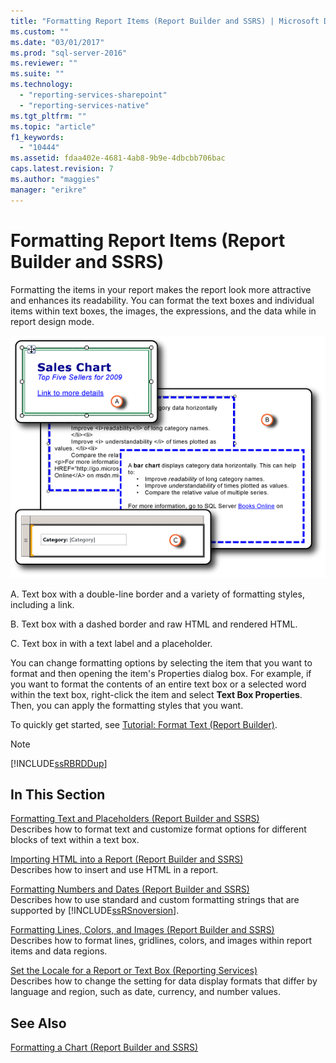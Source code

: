 ```yaml
---
title: "Formatting Report Items (Report Builder and SSRS) | Microsoft Docs"
ms.custom: ""
ms.date: "03/01/2017"
ms.prod: "sql-server-2016"
ms.reviewer: ""
ms.suite: ""
ms.technology: 
  - "reporting-services-sharepoint"
  - "reporting-services-native"
ms.tgt_pltfrm: ""
ms.topic: "article"
f1_keywords: 
  - "10444"
ms.assetid: fdaa402e-4681-4ab8-9b9e-4dbcbb706bac
caps.latest.revision: 7
ms.author: "maggies"
manager: "erikre"
---
```

# Formatting Report Items (Report Builder and SSRS)
  Formatting the items in your report makes the report look more attractive and enhances its readability. You can format the text boxes and individual items within text boxes, the images, the expressions, and the data while in report design mode.  
  
 ![rs_FormattingReporttItems](../../reporting-services/report-design/media/rs-formattingreporttitems.gif "rs_FormattingReporttItems")  
  
 A. Text box with a double-line border and a variety of formatting styles, including a link.  
  
 B. Text box with a dashed border and raw HTML and rendered HTML.  
  
 C. Text box in with a text label and a placeholder.  
  
 You can change formatting options by selecting the item that you want to format and then opening the item's Properties dialog box. For example, if you want to format the contents of an entire text box or a selected word within the text box, right-click the item and select **Text Box Properties**. Then, you can apply the formatting styles that you want.  
  
 To quickly get started, see [Tutorial: Format Text &#40;Report Builder&#41;](../../reporting-services/tutorials/tutorial-format-text-report-builder.md).  
  
> [!NOTE]  
>  [!INCLUDE[ssRBRDDup](../../a9retired/includes/ssrbrddup-md.md)]  
  
## In This Section  
 [Formatting Text and Placeholders &#40;Report Builder and SSRS&#41;](../../reporting-services/report-design/formatting-text-and-placeholders-report-builder-and-ssrs.md)  
 Describes how to format text and customize format options for different blocks of text within a text box.  
  
 [Importing HTML into a Report &#40;Report Builder and SSRS&#41;](../../reporting-services/report-design/importing-html-into-a-report-report-builder-and-ssrs.md)  
 Describes how to insert and use HTML in a report.  
  
 [Formatting Numbers and Dates &#40;Report Builder and SSRS&#41;](../../reporting-services/report-design/formatting-numbers-and-dates-report-builder-and-ssrs.md)  
 Describes how to use standard and custom formatting strings that are supported by [!INCLUDE[ssRSnoversion](../../a9notintoc/includes/ssrsnoversion-md.md)].  
  
 [Formatting Lines, Colors, and Images &#40;Report Builder and SSRS&#41;](../../reporting-services/report-design/formatting-lines-colors-and-images-report-builder-and-ssrs.md)  
 Describes how to format lines, gridlines, colors, and images within report items and data regions.  
  
 [Set the Locale for a Report or Text Box &#40;Reporting Services&#41;](../../reporting-services/report-design/set-the-locale-for-a-report-or-text-box-reporting-services.md)  
 Describes how to change the setting for data display formats that differ by language and region, such as date, currency, and number values.  
  
## See Also  
 [Formatting a Chart &#40;Report Builder and SSRS&#41;](../../reporting-services/report-design/formatting-a-chart-report-builder-and-ssrs.md)  
  
  